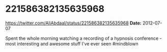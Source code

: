 # 221586382135635968
https://twitter.com/AliAbdaal/status/221586382135635968
**Date:** 2012-07-07

Spent the whole morning watching a recording of a hypnosis conference - most interesting and awesome stuff I've ever seen #mindblown
